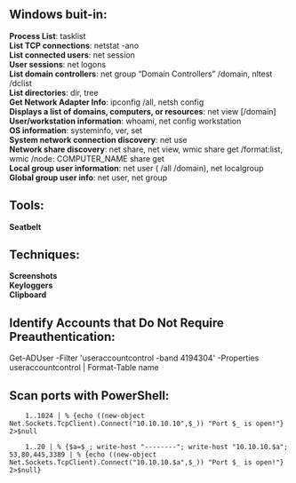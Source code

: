 ## Windows buit-in:  
**Process List**: tasklist  
**List TCP connections**: netstat -ano  
**List connected users**: net session  
**User sessions**: net logons  
**List domain controllers**: net group “Domain Controllers” /domain, nltest /dclist  
**List directories**: dir, tree  
**Get Network Adapter Info**: ipconfig /all, netsh config  
**Displays a list of domains, computers, or resources**: net view [/domain]  
**User/workstation information**: whoami, net config workstation  
**OS information**: systeminfo, ver, set  
**System network connection discovery**: net use  
**Network share discovery**: net share, net view, wmic share get /format:list, wmic /node: COMPUTER_NAME share get  
**Local group user information**: net user (<username> /all /domain), net localgroup  
**Global group user info**: net user, net group  
    
## Tools:  
**Seatbelt**
  
## Techniques:
**Screenshots**  
**Keyloggers**  
**Clipboard**  

## Identify Accounts that Do Not Require Preauthentication:  
Get-ADUser -Filter 'useraccountcontrol -band 4194304' -Properties useraccountcontrol | Format-Table name  

## Scan ports with PowerShell:  
```
    1..1024 | % {echo ((new-object Net.Sockets.TcpClient).Connect("10.10.10.10",$_)) "Port $_ is open!"} 2>$null
```  
```
    1..20 | % {$a=$_; write-host "--------"; write-host "10.10.10.$a"; 53,80,445,3389 | % {echo ((new-object Net.Sockets.TcpClient).Connect("10.10.10.$a",$_)) "Port $_ is open!"} 2>$null}  
```

    
